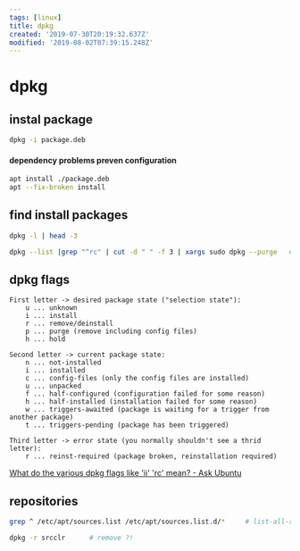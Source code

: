 ```yaml
---
tags: [linux]
title: dpkg
created: '2019-07-30T20:19:32.637Z'
modified: '2019-08-02T07:39:15.248Z'
---
```


# dpkg

## instal package
```sh
dpkg -i package.deb
```
#### dependency problems preven configuration
```sh
apt install ./package.deb
apt --fix-broken install
```

## find install packages
```sh
dpkg -l | head -3

dpkg --list |grep "^rc" | cut -d " " -f 3 | xargs sudo dpkg --purge   # remove marked "rc"
```

## dpkg flags
```
First letter -> desired package state ("selection state"):
    u ... unknown
    i ... install
    r ... remove/deinstall
    p ... purge (remove including config files)
    h ... hold

Second letter -> current package state:
    n ... not-installed
    i ... installed
    c ... config-files (only the config files are installed)
    u ... unpacked
    f ... half-configured (configuration failed for some reason)
    h ... half-installed (installation failed for some reason)
    w ... triggers-awaited (package is waiting for a trigger from another package)
    t ... triggers-pending (package has been triggered)

Third letter -> error state (you normally shouldn't see a thrid letter):
    r ... reinst-required (package broken, reinstallation required)
```
[What do the various dpkg flags like 'ii' 'rc' mean? - Ask Ubuntu](http://askubuntu.com/a/18807)

## repositories
```sh
grep ^ /etc/apt/sources.list /etc/apt/sources.list.d/*     # list-all-repos

dpkg -r srcclr      # remove ?!
```
